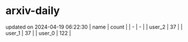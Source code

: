 # arxiv-daily
updated on 2024-04-19 06:22:30
| name | count |
| - | - |
| user_2 | 37 |
| user_1 | 37 |
| user_0 | 122 |
